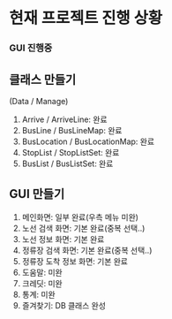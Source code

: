 # 현재 프로젝트 진행 상황
### GUI 진행중

## 클래스 만들기
(Data / Manage)
1) Arrive / ArriveLine: 완료
2) BusLine / BusLineMap: 완료
3) BusLocation / BusLocationMap: 완료
4) StopList / StopListSet: 완료
5) BusList / BusListSet: 완료

## GUI 만들기
1) 메인화면: 일부 완료(우측 메뉴 미완)
2) 노선 검색 화면: 기본 완료(중복 선택..)
3) 노선 정보 화면: 기본 완료
4) 정류장 검색 화면: 기본 완료(중복 선택..)
5) 정류장 도착 정보 화면: 기본 완료
6) 도움말: 미완
7) 크레딧: 미완
8) 통계: 미완
9) 즐겨찾기: DB 클래스 완성
